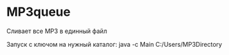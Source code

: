 # MP3queue

Сливает все MP3 в единный файл

Запуск с ключом на нужный каталог:
java -с Main C:/Users/MP3Directory

